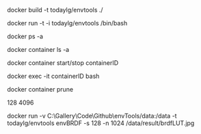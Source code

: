 docker build -t todaylg/envtools ./

docker run -t -i todaylg/envtools /bin/bash

docker ps -a

docker container ls -a

docker container start/stop containerID

docker exec -it containerID bash

docker container prune

128 4096

docker run -v C:\Gallery\Code\Github\envTools/data:/data -t todaylg/envtools envBRDF -s 128 -n 1024 /data/result/brdfLUT.jpg
